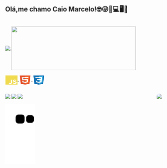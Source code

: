 ## Olá,me chamo Caio Marcelo!🤓😜👾💻🖥📲
<div style="display: inline_block"><br>
  <a href="https://github.com/caiomrr">
  <img align="center" height="140em" src="https://github-readme-stats.vercel.app/api?username=caiomrr&show_icons=true&theme=highcontrast&include_all_commits=true&count_private=true"/>
  <img align="center" height="140em" width="400" src="https://github-readme-stats.vercel.app/api/top-langs/?username=caiomrr&layout=compact&langs_count=7&theme=highcontrast"/>
</div>
<div style="display: inline_block"><br>
  <img align="center" height="30" width="40" src="https://raw.githubusercontent.com/devicons/devicon/master/icons/javascript/javascript-plain.svg">
  <img align="center" height="30" width="40" src="https://raw.githubusercontent.com/devicons/devicon/master/icons/html5/html5-original.svg">
  <img align="center" height="30" width="40" src="https://raw.githubusercontent.com/devicons/devicon/master/icons/css3/css3-original.svg">
  
  ##
  <img align="right" height="300" style="border-radius:80px;" src="https://i.pinimg.com/originals/82/fe/bb/82febb1f565f2380bde55f14e6a1b11d.gif">
</div>
   <div> 
  <a href="https://www.linkedin.com/public-profile/settings?trk=d_flagship3_profile_self_view_public_profile" target="_blank"><img src="https://img.shields.io/badge/LinkedIn-0077B5?style=for-the-badge&logo=linkedin&logoColor=white" target="_blank"></a>
  <a href="https://www.instagram.com/cmroro367/" target="_blank"><img src="https://img.shields.io/badge/-Instagram-%23E4405F?style=for-the-badge&logo=instagram&logoColor=white" target="_blank"></a>
 	<a href="https://www.facebook.com/profile.php?id=100078897288448" target="_blank"><img src="https://img.shields.io/badge/Facebook-1877F2?style=for-the-badge&logo=facebook&logoColor=white" target="_blank"></a>
</a> 
 
  ![Snake animation](https://github.com/rafaballerini/rafaballerini/blob/output/github-contribution-grid-snake.svg)
 
</div>
